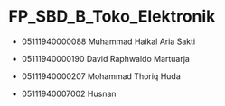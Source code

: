 # FP_SBD_B_Toko_Elektronik

- 05111940000088 Muhammad Haikal Aria Sakti

- 05111940000190  David Raphwaldo Martuarja

- 05111940000207 Mohammad Thoriq Huda

- 05111940007002 Husnan

